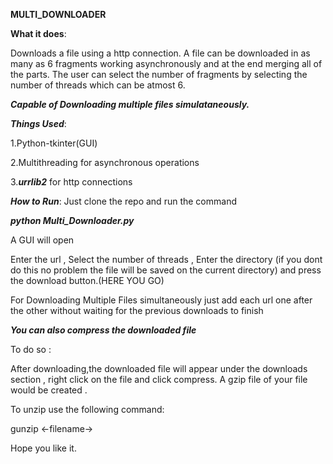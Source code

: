 
**MULTI_DOWNLOADER**

**What it does**:

Downloads a file using a http connection. A file can be downloaded in as many as 6 fragments working asynchronously and at the end merging all of the parts.
The user can select the number of fragments by selecting the number of threads which can be atmost 6.

***Capable of Downloading multiple files simulataneously.***  

***Things Used***:

1.Python-tkinter(GUI)

2.Multithreading for asynchronous operations

3.***urrlib2*** for http connections


***How to Run***:
Just clone the repo and run the command 

***python Multi_Downloader.py***

A GUI will open 

Enter the url , Select the number of threads , Enter the directory (if you dont do this no problem the file will be saved on the current 
directory) and press the download button.(HERE YOU GO)

For Downloading Multiple Files simultaneously just add each url one after the other without waiting for the previous downloads to finish 

***You can also compress the downloaded file***
 
 To do so :
 
 After downloading,the downloaded file will appear under the downloads section , right click on the file and click compress.
 A gzip file of your file would be created .
 
 To unzip use the following command:
 
 gunzip <-filename->
 
 


Hope you like it.

